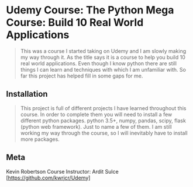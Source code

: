 # Udemy Course: The Python Mega Course: Build 10 Real World Applications
> This was a course I started taking on Udemy and I am slowly making my way through it.  As the title says it is a course to help you build 10 real world applications.  Even though I know python there are still things I can learn and techniques with which I am unfamiliar with.  So far this project has helped fill in some gaps for me.  

## Installation
> This project is full of different projects I have learned throughout this course.  In order to complete them you will need to install a few different python packages. python 3.5+, numpy, pandas, scipy, flask (python web framework).  Just to name a few of them.  I am still working my way through the course, so I will inevitably have to install more packages. 

## Meta
Kevin Robertson
Course Instructor: Ardit Sulce
[https://github.com/kwrjcr/Udemy]
